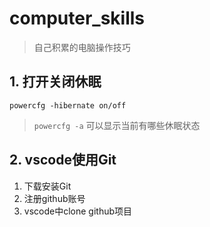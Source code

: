 # computer_skills
> 自己积累的电脑操作技巧
## 1. 打开关闭休眠
```
powercfg -hibernate on/off
```
> `powercfg -a` 可以显示当前有哪些休眠状态
## 2. vscode使用Git
1. 下载安装Git
2. 注册github账号
3. vscode中clone github项目